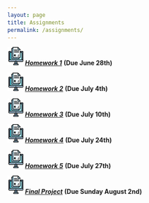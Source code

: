 ```yaml
---
layout: page
title: Assignments
permalink: /assignments/
---
```


![homework](/assets/hw.jpg) [***Homework 1***](https://markwolfeman.github.io/ist538/assignments/homework1.html) **(Due June 28th)**

![homework](/assets/hw.jpg) [***Homework 2***](https://markwolfeman.github.io/ist538/assignments/homework2.html) **(Due July 4th)**

![homework](/assets/hw.jpg) [***Homework 3***](https://markwolfeman.github.io/ist538/assignments/homework3.html) **(Due July 10th)**

![homework](/assets/hw.jpg) [***Homework 4***](https://markwolfeman.github.io/ist538/assignments/homework4.html) **(Due July 24th)**

![homework](/assets/hw.jpg) [***Homework 5***](https://markwolfeman.github.io/ist538/assignments/homework5.html) **(Due July 27th)**

![homework](/assets/hw.jpg) [***Final Project***](https://markwolfeman.github.io/ist538/assignments/finalproject.html) **(Due Sunday August 2nd)**
